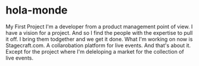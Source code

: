 # hola-monde
My First Project
I'm a developer from a product management point of view. I have a vision for a project. And so I find the people with the expertise to pull it off. I bring them todgether and we get it done.
What I'm working on now is Stagecraft.com. A collarobation platform for live events. 
And that's about it.
Except for the project where I'm deleloping a market for the collection of live events. 
